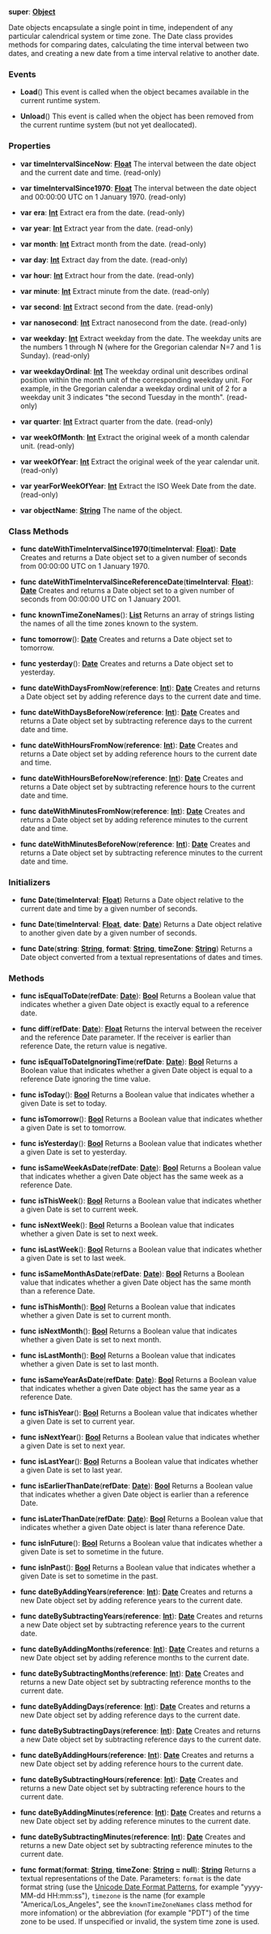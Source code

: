 **super**: **[Object](Object.md)**

Date objects encapsulate a single point in time, independent of any particular calendrical system or time zone. The Date class provides methods for comparing dates, calculating the time interval between two dates, and creating a new date from a time interval relative to another date.

### Events

* **Load**()
This event is called when the object becames available in the current runtime system.

* **Unload**()
This event is called when the object has been removed from the current runtime system (but not yet deallocated).



### Properties

* **var** **timeIntervalSinceNow**: **[Float](../gravity/types.md)**
The interval between the date object and the current date and time. \(read-only\)

* **var** **timeIntervalSince1970**: **[Float](../gravity/types.md)**
The interval between the date object and 00:00:00 UTC on 1 January 1970. \(read-only\)

* **var** **era**: **[Int](../gravity/types.md)**
Extract era from the date. \(read-only\)

* **var** **year**: **[Int](../gravity/types.md)**
Extract year from the date. \(read-only\)

* **var** **month**: **[Int](../gravity/types.md)**
Extract month from the date. \(read-only\)

* **var** **day**: **[Int](../gravity/types.md)**
Extract day from the date. \(read-only\)

* **var** **hour**: **[Int](../gravity/types.md)**
Extract hour from the date. \(read-only\)

* **var** **minute**: **[Int](../gravity/types.md)**
Extract minute from the date. \(read-only\)

* **var** **second**: **[Int](../gravity/types.md)**
Extract second from the date. \(read-only\)

* **var** **nanosecond**: **[Int](../gravity/types.md)**
Extract nanosecond from the date. \(read-only\)

* **var** **weekday**: **[Int](../gravity/types.md)**
Extract weekday from the date. The weekday units are the numbers 1 through N (where for the Gregorian calendar N=7 and 1 is Sunday). \(read-only\)

* **var** **weekdayOrdinal**: **[Int](../gravity/types.md)**
The weekday ordinal unit describes ordinal position within the month unit of the corresponding weekday unit. For example, in the Gregorian calendar a weekday ordinal unit of 2 for a weekday unit 3 indicates "the second Tuesday in the month". \(read-only\)

* **var** **quarter**: **[Int](../gravity/types.md)**
Extract quarter from the date. \(read-only\)

* **var** **weekOfMonth**: **[Int](../gravity/types.md)**
Extract the original week of a month calendar unit. \(read-only\)

* **var** **weekOfYear**: **[Int](../gravity/types.md)**
Extract the original week of the year calendar unit. \(read-only\)

* **var** **yearForWeekOfYear**: **[Int](../gravity/types.md)**
Extract the ISO Week Date from the date. \(read-only\)

* **var** **objectName**: **[String](../gravity/types.md)**
The name of the object.



### Class Methods

* **func** **dateWithTimeIntervalSince1970**(**timeInterval**: **[Float](../gravity/types.md)**): <strong>[Date](Date.md)</strong> 
Creates and returns a Date object set to a given number of seconds from 00:00:00 UTC on 1 January 1970.

* **func** **dateWithTimeIntervalSinceReferenceDate**(**timeInterval**: **[Float](../gravity/types.md)**): <strong>[Date](Date.md)</strong> 
Creates and returns a Date object set to a given number of seconds from 00:00:00 UTC on 1 January 2001.

* **func** **knownTimeZoneNames**(): <strong>[List](../gravity/list.md)</strong> 
Returns an array of strings listing the names of all the time zones known to the system.

* **func** **tomorrow**(): <strong>[Date](Date.md)</strong> 
Creates and returns a Date object set to tomorrow.

* **func** **yesterday**(): <strong>[Date](Date.md)</strong> 
Creates and returns a Date object set to yesterday.

* **func** **dateWithDaysFromNow**(**reference**: **[Int](../gravity/types.md)**): <strong>[Date](Date.md)</strong> 
Creates and returns a Date object set by adding reference days to the current date and time.

* **func** **dateWithDaysBeforeNow**(**reference**: **[Int](../gravity/types.md)**): <strong>[Date](Date.md)</strong> 
Creates and returns a Date object set by subtracting reference days to the current date and time.

* **func** **dateWithHoursFromNow**(**reference**: **[Int](../gravity/types.md)**): <strong>[Date](Date.md)</strong> 
Creates and returns a Date object set by adding reference hours to the current date and time.

* **func** **dateWithHoursBeforeNow**(**reference**: **[Int](../gravity/types.md)**): <strong>[Date](Date.md)</strong> 
Creates and returns a Date object set by subtracting reference hours to the current date and time.

* **func** **dateWithMinutesFromNow**(**reference**: **[Int](../gravity/types.md)**): <strong>[Date](Date.md)</strong> 
Creates and returns a Date object set by adding reference minutes to the current date and time.

* **func** **dateWithMinutesBeforeNow**(**reference**: **[Int](../gravity/types.md)**): <strong>[Date](Date.md)</strong> 
Creates and returns a Date object set by subtracting reference minutes to the current date and time.



### Initializers

* **func** **Date**(**timeInterval**: **[Float](../gravity/types.md)**)
Returns a Date object relative to the current date and time by a given number of seconds.

* **func** **Date**(**timeInterval**: **[Float](../gravity/types.md)**, **date**: **[Date](Date.md)**)
Returns a Date object relative to another given date by a given number of seconds.

* **func** **Date**(**string**: **[String](../gravity/types.md)**, **format**: **[String](../gravity/types.md)**, **timeZone**: **[String](../gravity/types.md)**)
Returns a Date object converted from a textual representations of dates and times.



### Methods

* **func** **isEqualToDate**(**refDate**: **[Date](Date.md)**): <strong>[Bool](../gravity/types.md)</strong> 
Returns a Boolean value that indicates whether a given Date object is exactly equal to a reference date.

* **func** **diff**(**refDate**: **[Date](Date.md)**): <strong>[Float](../gravity/types.md)</strong> 
Returns the interval between the receiver and the reference Date parameter. If the receiver is earlier than reference Date, the return value is negative.

* **func** **isEqualToDateIgnoringTime**(**refDate**: **[Date](Date.md)**): <strong>[Bool](../gravity/types.md)</strong> 
Returns a Boolean value that indicates whether a given Date object is equal to a reference Date ignoring the time value.

* **func** **isToday**(): <strong>[Bool](../gravity/types.md)</strong> 
Returns a Boolean value that indicates whether a given Date is set to today.

* **func** **isTomorrow**(): <strong>[Bool](../gravity/types.md)</strong> 
Returns a Boolean value that indicates whether a given Date is set to tomorrow.

* **func** **isYesterday**(): <strong>[Bool](../gravity/types.md)</strong> 
Returns a Boolean value that indicates whether a given Date is set to yesterday.

* **func** **isSameWeekAsDate**(**refDate**: **[Date](Date.md)**): <strong>[Bool](../gravity/types.md)</strong> 
Returns a Boolean value that indicates whether a given Date object has the same week as a reference Date.

* **func** **isThisWeek**(): <strong>[Bool](../gravity/types.md)</strong> 
Returns a Boolean value that indicates whether a given Date is set to current week.

* **func** **isNextWeek**(): <strong>[Bool](../gravity/types.md)</strong> 
Returns a Boolean value that indicates whether a given Date is set to next week.

* **func** **isLastWeek**(): <strong>[Bool](../gravity/types.md)</strong> 
Returns a Boolean value that indicates whether a given Date is set to last week.

* **func** **isSameMonthAsDate**(**refDate**: **[Date](Date.md)**): <strong>[Bool](../gravity/types.md)</strong> 
Returns a Boolean value that indicates whether a given Date object has the same month than a reference Date.

* **func** **isThisMonth**(): <strong>[Bool](../gravity/types.md)</strong> 
Returns a Boolean value that indicates whether a given Date is set to current month.

* **func** **isNextMonth**(): <strong>[Bool](../gravity/types.md)</strong> 
Returns a Boolean value that indicates whether a given Date is set to next month.

* **func** **isLastMonth**(): <strong>[Bool](../gravity/types.md)</strong> 
Returns a Boolean value that indicates whether a given Date is set to last month.

* **func** **isSameYearAsDate**(**refDate**: **[Date](Date.md)**): <strong>[Bool](../gravity/types.md)</strong> 
Returns a Boolean value that indicates whether a given Date object has the same year as a reference Date.

* **func** **isThisYear**(): <strong>[Bool](../gravity/types.md)</strong> 
Returns a Boolean value that indicates whether a given Date is set to current year.

* **func** **isNextYear**(): <strong>[Bool](../gravity/types.md)</strong> 
Returns a Boolean value that indicates whether a given Date is set to next year.

* **func** **isLastYear**(): <strong>[Bool](../gravity/types.md)</strong> 
Returns a Boolean value that indicates whether a given Date is set to last year.

* **func** **isEarlierThanDate**(**refDate**: **[Date](Date.md)**): <strong>[Bool](../gravity/types.md)</strong> 
Returns a Boolean value that indicates whether a given Date object is earlier than a reference Date.

* **func** **isLaterThanDate**(**refDate**: **[Date](Date.md)**): <strong>[Bool](../gravity/types.md)</strong> 
Returns a Boolean value that indicates whether a given Date object is later thana reference Date.

* **func** **isInFuture**(): <strong>[Bool](../gravity/types.md)</strong> 
Returns a Boolean value that indicates whether a given Date is set to sometime in the future.

* **func** **isInPast**(): <strong>[Bool](../gravity/types.md)</strong> 
Returns a Boolean value that indicates whether a given Date is set to sometime in the past.

* **func** **dateByAddingYears**(**reference**: **[Int](../gravity/types.md)**): <strong>[Date](Date.md)</strong> 
Creates and returns a new Date object set by adding reference years to the current date.

* **func** **dateBySubtractingYears**(**reference**: **[Int](../gravity/types.md)**): <strong>[Date](Date.md)</strong> 
Creates and returns a new Date object set by subtracting reference years to the current date.

* **func** **dateByAddingMonths**(**reference**: **[Int](../gravity/types.md)**): <strong>[Date](Date.md)</strong> 
Creates and returns a new Date object set by adding reference months to the current date.

* **func** **dateBySubtractingMonths**(**reference**: **[Int](../gravity/types.md)**): <strong>[Date](Date.md)</strong> 
Creates and returns a new Date object set by subtracting reference months to the current date.

* **func** **dateByAddingDays**(**reference**: **[Int](../gravity/types.md)**): <strong>[Date](Date.md)</strong> 
Creates and returns a new Date object set by adding reference days to the current date.

* **func** **dateBySubtractingDays**(**reference**: **[Int](../gravity/types.md)**): <strong>[Date](Date.md)</strong> 
Creates and returns a new Date object set by subtracting reference days to the current date.

* **func** **dateByAddingHours**(**reference**: **[Int](../gravity/types.md)**): <strong>[Date](Date.md)</strong> 
Creates and returns a new Date object set by adding reference hours to the current date.

* **func** **dateBySubtractingHours**(**reference**: **[Int](../gravity/types.md)**): <strong>[Date](Date.md)</strong> 
Creates and returns a new Date object set by subtracting reference hours to the current date.

* **func** **dateByAddingMinutes**(**reference**: **[Int](../gravity/types.md)**): <strong>[Date](Date.md)</strong> 
Creates and returns a new Date object set by adding reference minutes to the current date.

* **func** **dateBySubtractingMinutes**(**reference**: **[Int](../gravity/types.md)**): <strong>[Date](Date.md)</strong> 
Creates and returns a new Date object set by subtracting reference minutes to the current date.

* **func** **format**(**format**: **[String](../gravity/types.md)**, **timeZone**: **[String](../gravity/types.md) = null**): <strong>[String](../gravity/types.md)</strong> 
Returns a textual representations of the Date. Parameters: <code>format</code> is the date format string (use the <a href="http://www.unicode.org/reports/tr35/tr35-19.html#Date_Format_Patterns">Unicode Date Format Patterns</a>, for example "yyyy-MM-dd HH:mm:ss"), <code>timezone</code> is the name (for example "America/Los_Angeles", see the <code>knownTimeZoneNames</code> class method for more infomation) or the abbreviation (for example "PDT") of the time zone to be used. If unspecified or invalid, the system time zone is used.





